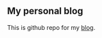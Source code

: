 ## My personal blog

This is github repo for my [blog][BLOGURL].


[BLOGURL]: https://kishuagarwal.github.io